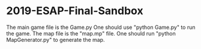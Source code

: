 # 2019-ESAP-Final-Sandbox

The main game file is the Game.py
One should use "python Game.py" to run the game.
The map file is the "map.mp" file.
One should run "python MapGenerator.py" to generate the map.
